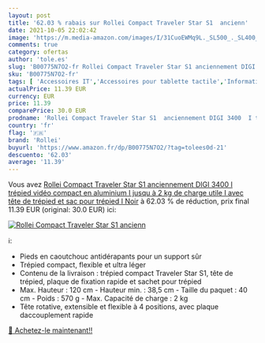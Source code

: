 ```yaml
---
layout: post
title: '62.03 % rabais sur Rollei Compact Traveler Star S1  ancienn'
date: 2021-10-05 22:02:42
image: 'https://m.media-amazon.com/images/I/31CuoEWMq9L._SL500_._SL400_.jpg'
comments: true
category: ofertas
author: 'tole.es'
slug: 'B00775N7O2-fr Rollei Compact Traveler Star S1 anciennement DIGI 3400 I...'
sku: 'B00775N7O2-fr'
tags: [ 'Accessoires IT','Accessoires pour tablette tactile','Informatique','Supports pour tablette tactile','rollei', ]
actualPrice: 11.39 EUR
currency: EUR
price: 11.39
comparePrice: 30.0 EUR
prodname: 'Rollei Compact Traveler Star S1  anciennement DIGI 3400  I trépied vidéo compact en aluminium I jusqu à 2 kg de charge utile I avec tête de trépied et sac pour trépied I Noir'
country: 'fr'
flag: '🇫🇷'
brand: 'Rollei'
buyurl: 'https://www.amazon.fr/dp/B00775N7O2/?tag=tolees0d-21'
descuento: '62.03'
average: '11.39'
---
```


Vous avez [Rollei Compact Traveler Star S1  anciennement DIGI 3400  I trépied vidéo compact en aluminium I jusqu à 2 kg de charge utile I avec tête de trépied et sac pour trépied I Noir](https://www.amazon.fr/dp/B00775N7O2/?tag=tolees0d-21)  à  62.03 % de réduction, prix final  11.39 EUR (original: 30.0 EUR) ici:

[![Rollei Compact Traveler Star S1  ancienn](https://m.media-amazon.com/images/I/31CuoEWMq9L._SL500_._SL400_.jpg)](https://www.amazon.fr/dp/B00775N7O2/?tag=tolees0d-21)

ℹ️:

- Pieds en caoutchouc antidérapants pour un support sûr
- Trépied compact, flexible et ultra léger
- Contenu de la livraison : trépied compact Traveler Star S1, tête de trépied, plaque de fixation rapide et sachet pour trépied
- Max. Hauteur : 120 cm - Hauteur min. : 38,5 cm - Taille du paquet : 40 cm - Poids : 570 g - Max. Capacité de charge : 2 kg
- Tête rotative, extensible et flexible à 4 positions, avec plaque daccouplement rapide

[🛒 Achetez-le maintenant!!](https://www.amazon.fr/dp/B00775N7O2/?tag=tolees0d-21)
